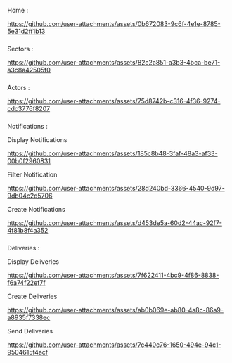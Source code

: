 

Home :

https://github.com/user-attachments/assets/0b672083-9c6f-4e1e-8785-5e31d2ff1b13

###


Sectors :

https://github.com/user-attachments/assets/82c2a851-a3b3-4bca-be71-a3c8a42505f0


###

Actors :

https://github.com/user-attachments/assets/75d8742b-c316-4f36-9274-cdc3776f8207


###

Notifications :


Display Notifications



https://github.com/user-attachments/assets/185c8b48-3faf-48a3-af33-00b0f2960831


Filter Notification 



https://github.com/user-attachments/assets/28d240bd-3366-4540-9d97-9db04c2d5706





Create Notifications



https://github.com/user-attachments/assets/d453de5a-60d2-44ac-92f7-4f81b8f4a352





###

Deliveries :

Display Deliveries


https://github.com/user-attachments/assets/7f622411-4bc9-4f86-8838-f6a74f22ef7f



Create Deliveries



https://github.com/user-attachments/assets/ab0b069e-ab80-4a8c-86a9-a8935f7338ec


Send Deliveries


https://github.com/user-attachments/assets/7c440c76-1650-494e-94c1-9504615f4acf


















